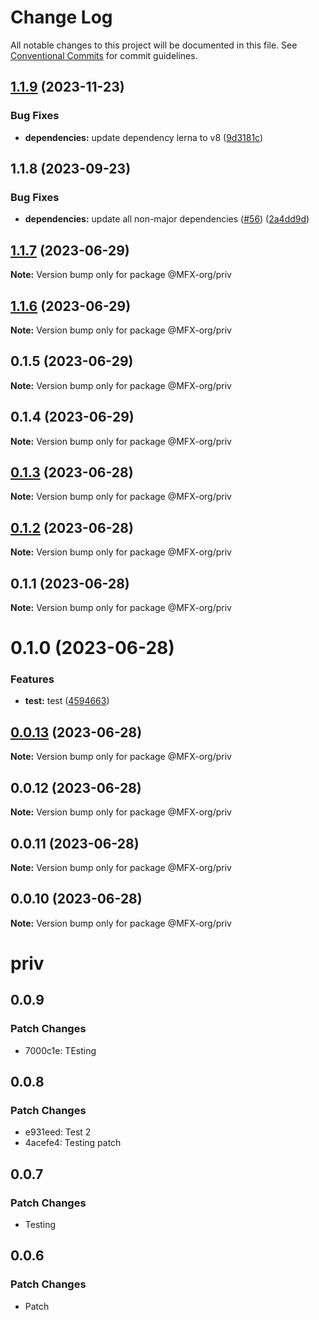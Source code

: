 # Change Log

All notable changes to this project will be documented in this file.
See [Conventional Commits](https://conventionalcommits.org) for commit guidelines.

## [1.1.9](https://github.com/MFX-com/testing-packages/compare/@MFX-org/priv@1.1.8...@MFX-org/priv@1.1.9) (2023-11-23)


### Bug Fixes

* **dependencies:** update dependency lerna to v8 ([9d3181c](https://github.com/MFX-com/testing-packages/commit/9d3181cbbf32dda008cf2b2cd5366daf072dc749))





## 1.1.8 (2023-09-23)


### Bug Fixes

* **dependencies:** update all non-major dependencies ([#56](https://github.com/MFX-com/testing-packages/issues/56)) ([2a4dd9d](https://github.com/MFX-com/testing-packages/commit/2a4dd9dfaeb51305235c1f7c19d2d7e5d6f217c3))





## [1.1.7](https://github.com/MFX-com/testing-packages/compare/@MFX-org/priv@1.1.6...@MFX-org/priv@1.1.7) (2023-06-29)

**Note:** Version bump only for package @MFX-org/priv





## [1.1.6](https://github.com/MFX-com/testing-packages/compare/@MFX-org/priv@0.1.5...@MFX-org/priv@1.1.6) (2023-06-29)

**Note:** Version bump only for package @MFX-org/priv





## 0.1.5 (2023-06-29)

**Note:** Version bump only for package @MFX-org/priv





## 0.1.4 (2023-06-29)

**Note:** Version bump only for package @MFX-org/priv





## [0.1.3](https://github.com/MFX-com/testing-packages/compare/@MFX-org/priv@0.0.10...@MFX-org/priv@0.1.3) (2023-06-28)

**Note:** Version bump only for package @MFX-org/priv





## [0.1.2](https://github.com/MFX-com/testing-packages/compare/@MFX-org/priv@0.0.10...@MFX-org/priv@0.1.2) (2023-06-28)

**Note:** Version bump only for package @MFX-org/priv





## 0.1.1 (2023-06-28)

**Note:** Version bump only for package @MFX-org/priv





# 0.1.0 (2023-06-28)


### Features

* **test:** test ([4594663](https://github.com/MFX-com/testing-packages/commit/45946636673884a211bb2e568153a3d47d4f0f9b))





## [0.0.13](https://github.com/MFX-com/testing-packages/compare/@MFX-org/priv@0.0.10...@MFX-org/priv@0.0.13) (2023-06-28)

**Note:** Version bump only for package @MFX-org/priv






## 0.0.12 (2023-06-28)

**Note:** Version bump only for package @MFX-org/priv





## 0.0.11 (2023-06-28)

**Note:** Version bump only for package @MFX-org/priv





## 0.0.10 (2023-06-28)

**Note:** Version bump only for package @MFX-org/priv





# priv

## 0.0.9

### Patch Changes

- 7000c1e: TEsting

## 0.0.8

### Patch Changes

- e931eed: Test 2
- 4acefe4: Testing patch

## 0.0.7

### Patch Changes

- Testing

## 0.0.6

### Patch Changes

- Patch
